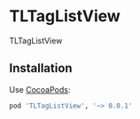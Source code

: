 # TLTagListView
TLTagListView
## Installation

Use [CocoaPods](https://github.com/CocoaPods/CocoaPods):

```ruby
pod 'TLTagListView', '~> 0.0.1'
```
